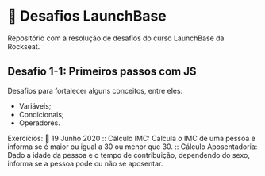# :rocket: Desafios LaunchBase
Repositório com a resolução de desafios do curso LaunchBase da Rockseat.


##  Desafio 1-1: Primeiros passos com JS 

Desafios para fortalecer alguns conceitos, entre eles:
- Variáveis;
- Condicionais;
- Operadores.

Exercícios:
📆 19 Junho 2020
:: Cálculo IMC: Calcula o IMC de uma pessoa e informa se é maior ou igual a 30 ou menor que 30.
:: Cálculo Aposentadoria: Dado a idade da pessoa e o tempo de contribuição, dependendo do sexo, informa se a pessoa pode ou não se aposentar.

